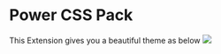 # Power CSS Pack

This Extension gives you a beautiful theme as below
![](https://firebasestorage.googleapis.com/v0/b/firescript-577a2.appspot.com/o/imgs%2Fapp%2FExploreSpace%2FvOJ4URqbUI.png?alt=media&token=6ed8d15c-1d49-4e51-9ab8-3920ab0ac573)